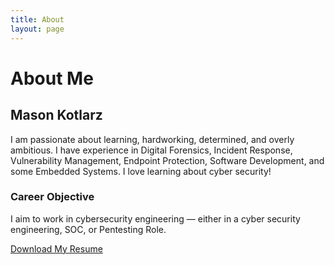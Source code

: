 ```yaml
---
title: About
layout: page
---
```


# About Me

## Mason Kotlarz

I am passionate about learning, hardworking, determined, and overly ambitious. I have experience in Digital Forensics, Incident Response, Vulnerability Management, Endpoint Protection, Software Development, and some Embedded Systems. I love learning about cyber security!

### Career Objective

I aim to work in cybersecurity engineering — either in a cyber security engineering, SOC, or Pentesting Role.

[Download My Resume](/assets/pdf/resume.pdf)